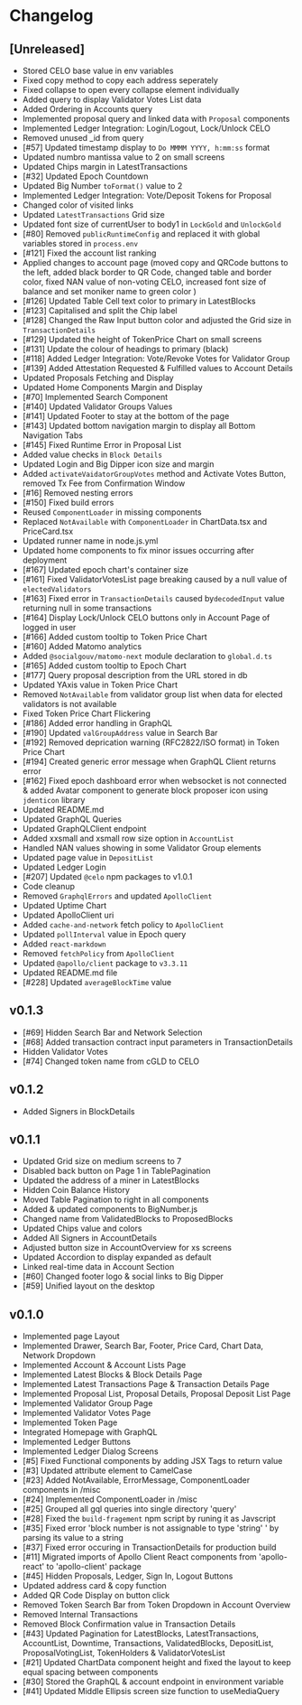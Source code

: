 # Changelog

## [Unreleased]

* Stored CELO base value in env variables
* Fixed copy method to copy each address seperately
* Fixed collapse to open every collapse element individually
* Added query to display Validator Votes List data 
* Added Ordering in Accounts query
* Implemented proposal query and linked data with `Proposal` components 
* Implemented Ledger Integration: Login/Logout, Lock/Unlock CELO
* Removed unused _id from query
* [#57] Updated timestamp display to `Do MMMM YYYY, h:mm:ss` format  
* Updated numbro mantissa value to 2 on small screens
* Updated Chips margin in LatestTransactions
* [#32] Updated Epoch Countdown
* Updated Big Number `toFormat()` value to 2
* Implemented Ledger Integration: Vote/Deposit Tokens for Proposal 
* Changed color of visited links
* Updated `LatestTransactions` Grid size
* Updated font size of currentUser to body1 in `LockGold` and `UnlockGold`
* [#80] Removed `publicRuntimeConfig` and replaced it with global variables stored in `process.env` 
* [#121] Fixed the account list ranking 
* Applied changes to account page (moved copy and QRCode buttons to the left, added black border to QR Code, changed table and border color, fixed NAN value of non-voting CELO, increased font size of balance and set moniker name to green color )
* [#126] Updated Table Cell text color to primary in LatestBlocks 
* [#123] Capitalised and split the Chip label
* [#128] Changed the Raw Input button color and adjusted the Grid size in `TransactionDetails` 
* [#129] Updated the height of TokenPrice Chart on small screens
* [#131] Update the colour of headings to primary (black)
* [#118] Added Ledger Integration: Vote/Revoke Votes for Validator Group
* [#139] Added Attestation Requested & Fulfilled values to Account Details
* Updated Proposals Fetching and Display
* Updated Home Components Margin and Display 
* [#70] Implemented Search Component 
* [#140] Updated Validator Groups Values
* [#141] Updated Footer to stay at the bottom of the page
* [#143] Updated bottom navigation margin to display all Bottom Navigation Tabs 
* [#145] Fixed Runtime Error in Proposal List
* Added value checks in `Block Details`
* Updated Login and Big Dipper icon size and margin
* Added `activateVaidatorGroupVotes` method and Activate Votes Button, removed Tx Fee from Confirmation Window
* [#16] Removed nesting errors
* [#150] Fixed build errors 
* Reused `ComponentLoader` in missing components
* Replaced `NotAvailable` with `ComponentLoader` in ChartData.tsx and PriceCard.tsx
* Updated runner name in node.js.yml
* Updated home components to fix minor issues occurring after deployment
* [#167] Updated epoch chart's container size
* [#161] Fixed ValidatorVotesList page breaking caused by a null value of `electedValidators`
* [#163] Fixed error in `TransactionDetails` caused by`decodedInput` value returning null in some transactions
* [#164] Display Lock/Unlock CELO buttons only in Account Page of logged in user 
* [#166] Added custom tooltip to Token Price Chart 
* [#160] Added Matomo analytics
* Added `@socialgouv/matomo-next` module declaration to `global.d.ts`
* [#165] Added custom tooltip to Epoch Chart 
* [#177] Query proposal description from the URL stored in db
* Updated YAxis value in Token Price Chart 
* Removed `NotAvailable` from validator group list when data for elected validators is not available
* Fixed Token Price Chart Flickering 
* [#186] Added error handling in GraphQL 
* [#190] Updated `valGroupAddress` value in Search Bar
* [#192] Removed deprication warning (RFC2822/ISO format) in Token Price Chart 
* [#194] Created generic error message when GraphQL Client returns error 
* [#162] Fixed epoch dashboard error when websocket is not connected & added Avatar component to generate block proposer icon using `jdenticon` library
* Updated README.md
* Updated GraphQL Queries
* Updated GraphQLClient endpoint
* Added xxsmall and xsmall row size option in `AccountList`
* Handled NAN values showing in some Validator Group elements 
* Updated page value in `DepositList`
* Updated Ledger Login
* [#207] Updated `@celo` npm packages to v1.0.1
* Code cleanup
* Removed `GraphqlErrors` and updated `ApolloClient`
* Updated Uptime Chart
* Updated ApolloClient uri
* Added `cache-and-network` fetch policy to `ApolloClient`
* Updated `pollInterval` value in Epoch query
* Added `react-markdown`
* Removed `fetchPolicy` from `ApolloClient`
* Updated `@apollo/client` package to `v3.3.11`
* Updated README.md file
* [#228] Updated `averageBlockTime` value

## v0.1.3

* [#69] Hidden Search Bar and Network Selection
* [#68] Added transaction contract input parameters in TransactionDetails
* Hidden Validator Votes
* [#74] Changed token name from cGLD to CELO 


## v0.1.2

* Added Signers in BlockDetails

## v0.1.1

* Updated Grid size on medium screens to 7
* Disabled back button on Page 1 in TablePagination
* Updated the address of a miner in LatestBlocks
* Hidden Coin Balance History
* Moved Table Pagination to right in all components
* Added & updated components to BigNumber.js
* Changed name from ValidatedBlocks to ProposedBlocks
* Updated Chips value and colors 
* Added All Signers in AccountDetails
* Adjusted button size in AccountOverview for xs screens
* Updated Accordion to display expanded as default
* Linked real-time data in Account Section
* [#60] Changed footer logo & social links to Big Dipper
* [#59] Unified layout on the desktop 


## v0.1.0

* Implemented page Layout 
* Implemented Drawer, Search Bar, Footer, Price Card, Chart Data, Network Dropdown
* Implemented Account  & Account Lists Page
* Implemented Latest Blocks &  Block Details Page
* Implemented Latest Transactions Page & Transaction Details Page
* Implemented Proposal List, Proposal Details, Proposal Deposit List Page
* Implemented Validator Group Page
* Implemented Validator Votes Page
* Implemented Token Page 
* Integrated Homepage with GraphQL 
* Implemented Ledger Buttons 
* Implemented Ledger Dialog Screens 
* [#5] Fixed Functional components by adding JSX Tags to return value
* [#3] Updated attribute element to CamelCase
* [#23] Added NotAvailable, ErrorMessage, ComponentLoader components in /misc
* [#24] Implemented ComponentLoader in /misc
* [#25] Grouped all gql queries into single directory 'query'
* [#28] Fixed the `build-fragement` npm script by runing it as Javscript
* [#35] Fixed error 'block number is not assignable to type 'string' ' by parsing its value to a string 
* [#37] Fixed error occuring in TransactionDetails for production build 
* [#11] Migrated imports of Apollo Client React components from 'apollo-react'  to 'apollo-client' package 
* [#45] Hidden Proposals, Ledger, Sign In, Logout Buttons 
* Updated address card & copy function
* Added QR Code Display on button click
* Removed Token Search Bar from Token Dropdown in Account Overview
* Removed Internal Transactions
* Removed Block Confirmation value in Transaction Details 
* [#43] Updated Pagination for LatestBlocks, LatestTransactions, AccountList, Downtime, Transactions, ValidatedBlocks, DepositList, ProposalVotingList, TokenHolders & ValidatorVotesList
* [#21] Updated ChartData component height and fixed the layout to keep equal spacing between components 
* [#30] Stored the GraphQL & account endpoint in environment variable
* [#41] Updated Middle Ellipsis screen size function to useMediaQuery 
